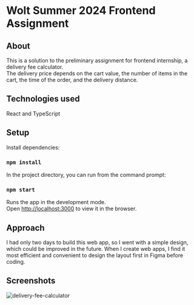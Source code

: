 # Wolt Summer 2024 Frontend Assignment

## About

This is a solution to the preliminary assignment for frontend internship, a delivery fee calculator.\
The delivery price depends on the cart value, the number of items in the cart, the time of the order, and the delivery distance.

## Technologies used
React and TypeScript

## Setup

Install dependencies:

### `npm install`

In the project directory, you can run from the command prompt:

### `npm start`

Runs the app in the development mode.\
Open [http://localhost:3000](http://localhost:3000) to view it in the browser.

## Approach

I had only two days to build this web app, so I went with a simple design, which could be improved in the future. When I create web apps, I find it most efficient and convenient to design the layout first in Figma before coding.

## Screenshots
![delivery-fee-calculator](https://github.com/Tuuliayr/woltapp-summer-2024/assets/70134583/b8e32945-03af-4578-aa0f-585a9f308c31)
